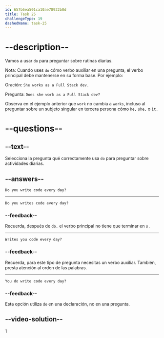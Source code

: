 ```yaml
---
id: 657b6ea501ca10ae78922b0d
title: Task 25
challengeType: 19
dashedName: task-25
---
```


# --description--

Vamos a usar `do` para preguntar sobre rutinas diarias.

Nota: Cuando uses `do` cómo verbo auxiliar en una pregunta, el verbo principal debe mantenerse en su forma base. Por ejemplo:

Oración: `She works as a Full Stack dev.`

Pregunta: `Does she work as a Full Stack dev?`

Observa en el ejemplo anterior que `work` no cambia a `works`, incluso al preguntar sobre un subjeto singular en tercera persona cómo `he,` `she,` o `it.`

# --questions--

## --text--

Selecciona la pregunta qué correctamente usa `do` para preguntar sobre actividades diarias.

## --answers--

`Do you write code every day?`

---

`Do you writes code every day?`

### --feedback--

Recuerda, después de `do,` el verbo principal no tiene que terminar en `s.`

---

`Writes you code every day?`

### --feedback--

Recuerda, para este tipo de pregunta necesitas un verbo auxiliar. También, presta atención al orden de las palabras.

---

`You do write code every day?`

### --feedback--

Esta opción utiliza `do` en una declaración, no en una pregunta.

## --video-solution--

1
